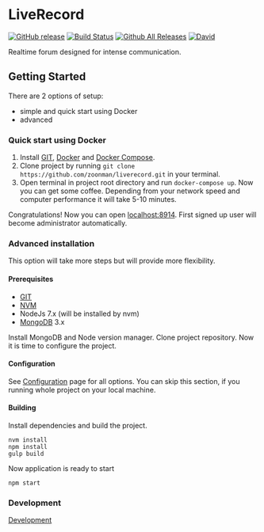 # LiveRecord

[![GitHub release](https://img.shields.io/github/release/zoonman/liverecord.svg)](https://github.com/zoonman/liverecord)
[![Build Status](https://travis-ci.org/zoonman/liverecord.svg?branch=master)](https://travis-ci.org/zoonman/ruliq)
[![Github All Releases](https://img.shields.io/github/downloads/zoonman/liverecord/total.svg)](https://github.com/zoonman/liverecord)
[![David](https://img.shields.io/david/zoonman/liverecord.svg)](https://github.com/zoonman/liverecord)

Realtime forum designed for intense communication.

## Getting Started

There are 2 options of setup: 
 - simple and quick start using Docker
 - advanced

### Quick start using Docker

1. Install [GIT](https://git-scm.com/), [Docker](https://docs.docker.com/engine/installation/) and [Docker Compose](https://docs.docker.com/compose/install/).
2. Clone project by running `git clone https://github.com/zoonman/liverecord.git` in your terminal. 
3. Open terminal in project root directory and run `docker-compose up`. Now you can get some coffee. 
   Depending from your network speed and computer performance it will take 5-10 minutes.

Congratulations! Now you can open [localhost:8914](http://localhost:8914/).
First signed up user will become administrator automatically. 

### Advanced installation

This option will take more steps but will provide more flexibility. 

#### Prerequisites

- [GIT](https://git-scm.com/)
- [NVM](https://github.com/creationix/nvm)
- NodeJs 7.x (will be installed by nvm)
- [MongoDB](https://www.mongodb.com/) 3.x

Install MongoDB and Node version manager. 
Clone project repository. Now it is time to configure the project.

#### Configuration

See [Configuration](configuration.md) page for all options.
You can skip this section, if you running whole project on your local machine.

#### Building

Install dependencies and build the project.

```
nvm install
npm install
gulp build
```

Now application is ready to start

```
npm start
```

### Development

[Development](development.md)
